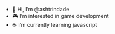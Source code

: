 - 👋 Hi, I’m @ashtrindade
- 🎮 I’m interested in game development 
- ☕ I’m currently learning javascript

<!---
ashtrindade/ashtrindade is a ✨ special ✨ repository because its `README.md` (this file) appears on your GitHub profile.
You can click the Preview link to take a look at your changes.
--->
